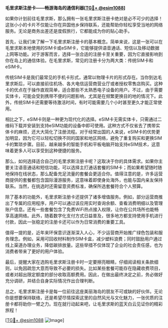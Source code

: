 **毛里求斯注册卡——畅游海岛的通信利器[[TG💪+ @esim1088](https://t.me/s/esim1088)]**

如果你计划前往毛里求斯，那么拥有一张毛里求斯注册卡绝对是必不可少的选择！这张小小的卡片不仅能让你在异国他乡保持联系，还能帮助你轻松享受当地的网络服务。无论是商务出差还是度假旅行，它都能成为你的贴心助手。

首先，让我们来了解一下毛里求斯注册卡的基本概念。简单来说，这是一张可以在毛里求斯本地使用的SIM卡或eSIM卡，它能够提供语音通话、短信以及移动数据上网等功能。对于游客而言，选择一张合适的注册卡至关重要，因为它直接影响到你在岛上的通信体验。在毛里求斯，常见的注册卡分为两大类：传统SIM卡和eSIM卡。

传统SIM卡是我们最常见的手机卡形式，通常以物理卡片的形式存在。当你到达毛里求斯后，可以直接前往机场、各大电信运营商营业厅或者授权零售店购买。这种卡的优点在于操作直观简单，适合那些不太熟悉电子设备的用户。不过，由于需要实体卡，可能会受到携带不便的问题影响，尤其是在频繁更换目的地的情况下。此外，传统SIM卡还需要等待激活时间，有时可能需要几个小时甚至更久才能正常使用。

相比之下，eSIM卡则是一种更为现代化的选择。eSIM卡无需实体卡，只需通过二维码下载并安装到支持eSIM功能的设备中即可使用。这种方式不仅省去了携带实体卡的麻烦，还大大简化了注册流程。对于经常出国的人来说，eSIM卡的优势更加明显，因为它可以轻松切换不同的国家和地区网络，避免了重复购买和更换SIM卡的繁琐步骤。目前，越来越多的智能手机和平板电脑开始支持eSIM技术，这意味着更多人可以享受到这种便捷的服务。

那么，如何选择适合自己的毛里求斯注册卡呢？这取决于你的具体需求。如果你主要关注语音通话和短信功能，可以选择主打通话套餐的SIM卡；而如果希望随时随地保持在线状态，那么配备充足流量的套餐会更适合你。值得注意的是，许多运营商提供的套餐都包含国际漫游服务，这意味着即使身处海外，也能与国内亲友保持联系。当然，在挑选时还需留意资费标准，确保所选套餐符合个人预算。

除了基本的功能外，毛里求斯注册卡还提供了诸多增值服务。例如，部分运营商推出了专属的应用程序，用户可以通过该应用实时查询余额、查看消费明细以及管理账户信息。还有一些套餐包含了免费WiFi热点接入权限，让你在公共场所也能畅享高速网络。此外，随着数字化支付方式日益普及，很多地方都支持使用手机进行付款，因此一张稳定的注册卡还可以作为日常消费的重要工具。

值得一提的是，近年来环保意识逐渐深入人心，不少运营商开始推广绿色包装和服务理念。例如，采用可回收材料制作SIM卡盒，减少塑料浪费；同时鼓励用户通过线上渠道办理业务，降低碳排放量。这些举措不仅体现了企业的社会责任感，也为消费者带来了更好的用户体验。

最后，提醒大家在选购毛里求斯注册卡时一定要擦亮眼睛，仔细阅读相关条款细则，以免因疏忽大意而导致不必要的损失。比如某些套餐可能存在隐藏收费项目，或者对超出限定额度的部分收取高额费用。因此，在做出最终决定之前，务必做好充分调研，并结合自身实际情况作出合理判断。

总之，毛里求斯注册卡是每一位前往这座美丽海岛的朋友不可或缺的好伙伴。无论你是想要保持联络，还是希望尽情探索这里的自然风光与文化魅力，一张优质的注册卡都将助你一臂之力。现在就行动起来吧，让毛里求斯的蓝天白云见证你的精彩旅程！

[[TG💪+ @esim1088](https://t.me/s/esim1088) ![Image](https://i.postimg.cc/4NQfJmqS/Snipaste-2025-05-13-00-14-12.png)]